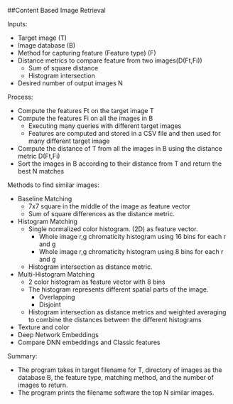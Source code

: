 ##Content Based Image Retrieval

Inputs:
- Target image (T)
- Image database (B)
- Method for capturing feature (Feature type) (F)
- Distance metrics to compare feature from two images(D(Ft,Fi))
    - Sum of square distance
    - Histogram intersection
- Desired number of output images N

Process:
- Compute the features Ft on the target image T
- Compute the features Fi on all the images in B
    - Executing many queries with different target images
    - Features are computed and stored in a CSV file and then used for many different target image
- Compute the distance of T from all the images in B using the distance metric D(Ft,Fi)
- Sort the images in B according to their distance from T and return the best N matches

Methods to find similar images:
- Baseline Matching
    - 7x7 square in the middle of the image as feature vector
    - Sum of square differences as the distance metric.
- Histogram Matching
    - Single normalized color histogram. (2D) as feature vector.
        - Whole image r,g chromaticity histogram using 16 bins for each r and g 
        - Whole image r,g chromaticity histogram using 8 bins for each r and g 
    - Histogram intersection as distance metric.
- Multi-Histogram Matching
    - 2 color histogram as feature vector with 8 bins
    - The histogram represents different spatial parts of the image.
        - Overlapping
        - Disjoint
    - Histogram intersection as distance metrics and weighted averaging to combine the distances between the different histograms
- Texture and color
- Deep Network Embeddings
- Compare DNN embeddings and Classic features

Summary:
- The program takes in target filename for T, directory of images as the database B, the feature type, matching method, and the number of images to return.
- The program prints the filename software the top N similar images.
